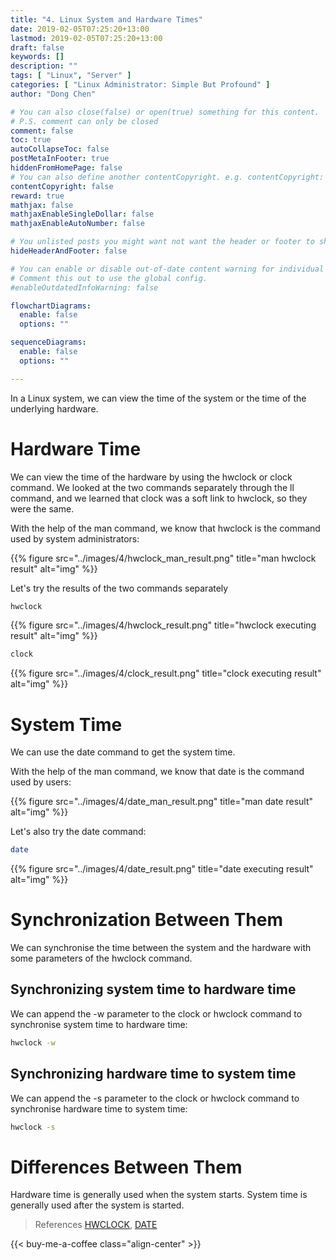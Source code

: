 ```yaml
---
title: "4. Linux System and Hardware Times"
date: 2019-02-05T07:25:20+13:00
lastmod: 2019-02-05T07:25:20+13:00
draft: false
keywords: []
description: ""
tags: [ "Linux", "Server" ]
categories: [ "Linux Administrator: Simple But Profound" ]
author: "Dong Chen"

# You can also close(false) or open(true) something for this content.
# P.S. comment can only be closed
comment: false
toc: true
autoCollapseToc: false
postMetaInFooter: true
hiddenFromHomePage: false
# You can also define another contentCopyright. e.g. contentCopyright: "This is another copyright."
contentCopyright: false
reward: true
mathjax: false
mathjaxEnableSingleDollar: false
mathjaxEnableAutoNumber: false

# You unlisted posts you might want not want the header or footer to show
hideHeaderAndFooter: false

# You can enable or disable out-of-date content warning for individual post.
# Comment this out to use the global config.
#enableOutdatedInfoWarning: false

flowchartDiagrams:
  enable: false
  options: ""

sequenceDiagrams: 
  enable: false
  options: ""

---
```


<!--more-->

In a Linux system, we can view the time of the system or the time of the underlying hardware.

# Hardware Time

We can view the time of the hardware by using the hwclock or clock command. We looked at the two commands separately through the ll command, and we learned that clock was a soft link to hwclock, so they were the same.

With the help of the man command, we know that hwclock is the command used by system administrators:

{{% figure src="../images/4/hwclock_man_result.png" title="man hwclock result" alt="img" %}}

Let's try the results of the two commands separately

```bash
hwclock
```

{{% figure src="../images/4/hwclock_result.png" title="hwclock executing result" alt="img" %}}

```bash
clock
```

{{% figure src="../images/4/clock_result.png" title="clock executing result" alt="img" %}}

# System Time

We can use the date command to get the system time.

With the help of the man command, we know that date is the command used by users:

{{% figure src="../images/4/date_man_result.png" title="man date result" alt="img" %}}

Let's also try the date command:

```bash
date
```

{{% figure src="../images/4/date_result.png" title="date executing result" alt="img" %}}

# Synchronization Between Them

We can synchronise the time between the system and the hardware with some parameters of the hwclock command.

## Synchronizing system time to hardware time

We can append the -w parameter to the clock or hwclock command to synchronise system time to hardware time:

```bash
hwclock -w
```

## Synchronizing hardware time to system time

We can append the -s parameter to the clock or hwclock command to synchronise hardware time to system time:

```bash
hwclock -s
```

# Differences Between Them

Hardware time is generally used when the system starts. System time is generally used after the system is started.

> References
> [HWCLOCK](http://man7.org/linux/man-pages/man8/hwclock.8.html),
> [DATE](http://man7.org/linux/man-pages/man1/date.1.html)

<!-- Buy Me a Coffee Button -->
{{< buy-me-a-coffee class="align-center" >}}
